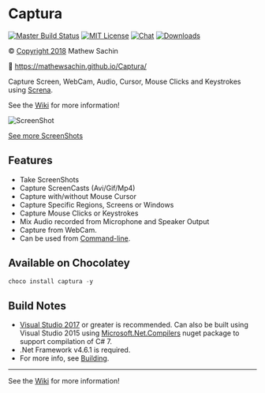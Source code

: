 # Captura

[![Master Build Status](https://img.shields.io/appveyor/ci/MathewSachin/Captura/master.svg?style=flat-square)](https://ci.appveyor.com/project/MathewSachin/Captura)
[![MIT License](https://img.shields.io/github/license/MathewSachin/Captura.svg?style=flat-square)](LICENSE.md)
[![Chat](https://img.shields.io/gitter/room/MathewSachin/Screna.svg?style=flat-square)](https://gitter.im/MathewSachin/Screna)
[![Downloads](https://img.shields.io/github/downloads/MathewSachin/Captura/total.svg?style=flat-square)](https://github.com/MathewSachin/Captura/releases)

&copy; [Copyright 2018](LICENSE.md) Mathew Sachin

:link: <https://mathewsachin.github.io/Captura/>

Capture Screen, WebCam, Audio, Cursor, Mouse Clicks and Keystrokes using [Screna](https://github.com/MathewSachin/Screna).

See the [Wiki](https://github.com/MathewSachin/Captura/wiki) for more information!

![ScreenShot](http://i.imgur.com/syPGnSd.png)

[See more ScreenShots](https://github.com/MathewSachin/Captura/wiki/ScreenShots/)

## Features

- Take ScreenShots
- Capture ScreenCasts (Avi/Gif/Mp4)
- Capture with/without Mouse Cursor
- Capture Specific Regions, Screens or Windows
- Capture Mouse Clicks or Keystrokes
- Mix Audio recorded from Microphone and Speaker Output
- Capture from WebCam.
- Can be used from [Command-line](https://github.com/MathewSachin/Captura/wiki/Command-line).

## Available on Chocolatey

```powershell
choco install captura -y
```

## Build Notes

- [Visual Studio 2017](https://visualstudio.com) or greater is recommended. Can also be built using Visual Studio 2015 using [Microsoft.Net.Compilers](https://www.nuget.org/packages/Microsoft.Net.Compilers) nuget package to support compilation of C# 7.
- .Net Framework v4.6.1 is required.
- For more info, see [Building](https://github.com/MathewSachin/Captura/wiki/Building).

---

See the [Wiki](https://github.com/MathewSachin/Captura/wiki) for more information!